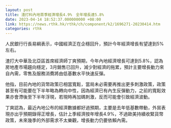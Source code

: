 ```yaml
---
layout: post
title: 渣打料內地首季經濟增長4.9%　全年增長達5.8%
date: 2023-04-14 18:52:37.000000000 +08:00
link: https://news.rthk.hk/rthk/ch/component/k2/1696271-20230414.htm
categories: rthk
---
```


人民銀行行長易綱表示，中國經濟正在企穩回升，預計今年經濟增長有望達到5%左右。

渣打大中華及北亞區首席經濟師丁爽預期，今年內地經濟增長可達到5.8%，認為房地產市場趨向穩定，3月銷售已回升，減少對經濟的拖累，預計主要增長動力來自內需，零售及服務消費將由低基數水平快速反彈。

他指，目前內地的貨幣政策已相當寬鬆，當局未必需要再推出更多刺激政策，政策甚至有可能要在下半年略為轉向中性，因為經濟已有內生反彈動力，之前的寬鬆效果亦會滯後至下半年浮現，若現時再加碼刺激，反而可能會引致經濟波動。

丁爽認為，最近內地公布的經濟數據都好過預期，主要是去年低基數帶動，外貿表現亦出乎預期錄得正增長，估計上季經濟按年增長4.9%，不過歐美持續收緊貨幣政策，未來幾季的外部需求不太樂觀，增長動力仍要依賴內需。
